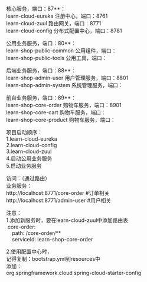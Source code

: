 核心服务，端口：87**： <br/>
learn-cloud-eureka  注册中心，端口：8761 <br/>
learn-cloud-zuul    路由网关，端口：8771 <br/>
learn-cloud-config  分布式配置中心，端口：8781 <br/>

公用业务服务，端口：80**： <br/>
learn-shop-public-common  公用组件，端口： <br/>
learn-shop-public-tools 公用工具，端口： <br/>

后端业务服务，端口：88**： <br/>
learn-shop-admin-user  用户管理服务，端口：8801 <br/>
learn-shop-admin-system  系统管理服务，端口： <br/>

前台业务服务，端口：89**： <br/>
learn-shop-core-order   购物车服务，端口：8901 <br/>
learn-shop-core-cart   购物车服务，端口： <br/>
learn-shop-core-product   购物车服务，端口： <br/>



项目启动顺序： <br/>
1.learn-cloud-eureka <br/>
2.learn-cloud-config <br/>
3.learn-cloud-zuul <br/>
4.启动公用业务服务 <br/>
5.启动业务服务 <br/>


访问：（通过路由） <br/>
业务服务： <br/>
http://localhost:8771/core-order #订单相关 <br/>
http://localhost:8771/admin-user #用户相关 <br/>


注意： <br/>
1.添加新服务时，要在learn-cloud-zuul中添加路由表 <br/>
&nbsp;core-order: <br/>
&nbsp;&nbsp;&nbsp;&nbsp;path: /core-order/** <br/>
&nbsp;&nbsp;&nbsp;&nbsp;serviceId: learn-shop-core-order <br/>

2.使用配置中心时， <br/>
记得复制：bootstrap.yml到resources中 <br/>
添加： <br/>
<dependency>
    <groupId>org.springframework.cloud</groupId>
    <artifactId>spring-cloud-starter-config</artifactId>
</dependency>




